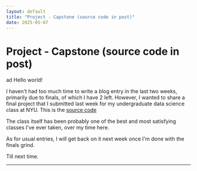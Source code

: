 ```yaml
---
layout: default
title: "Project - Capstone (source code in post)"
date: 2025-05-07
---
```


# Project - Capstone (source code in post)
ad
Hello world!

I haven't had too much time to write a blog entry in the last two weeks, primarily due to finals, of which I have 2 left. However, I wanted to share a final project that I submitted last week for my undergraduate data science class at NYU. This is the [source code](https://github.com/navunni/capstone-project/)

The class itself has been probably one of the best and most satisfying classes I've ever taken, over my time here. 

As for usual entries, I will get back on it next week once I'm done with the finals grind. 

Till next time. 

---


